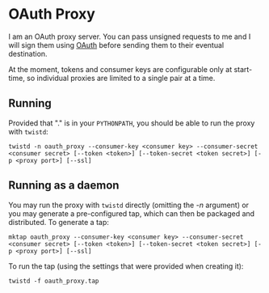 # OAuth Proxy

I am an OAuth proxy server.  You can pass unsigned requests to me and I will sign them using [OAuth](http://oauth.net/ "OAuth") before sending them to their eventual destination.

At the moment, tokens and consumer keys are configurable only at start-time, so individual proxies are limited to a single pair at a time.


## Running

Provided that "." is in your `PYTHONPATH`, you should be able to run the proxy with `twistd`:

    twistd -n oauth_proxy --consumer-key <consumer key> --consumer-secret <consumer secret> [--token <token>] [--token-secret <token secret>] [-p <proxy port>] [--ssl]


## Running as a daemon

You may run the proxy with `twistd` directly (omitting the _-n_ argument) or you may generate a pre-configured tap, which can then be packaged and distributed.  To generate a tap:

    mktap oauth_proxy --consumer-key <consumer key> --consumer-secret <consumer secret> [--token <token>] [--token-secret <token secret>] [-p <proxy port>] [--ssl]

To run the tap (using the settings that were provided when creating it):

    twistd -f oauth_proxy.tap
